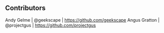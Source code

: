 Contributors
------------
Andy Gelme    | @geekscape  | https://github.com/geekscape
Angus Gratton | @projectgus | https://github.com/projectgus
